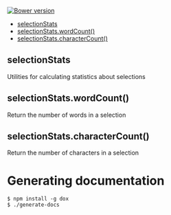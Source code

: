 [![Bower version](http://img.shields.io/bower/v/selection-stats.svg)](https://github.com/jbrudvik/selection-stats)

  - [selectionStats](#selectionstats)
  - [selectionStats.wordCount()](#selectionstatswordcount)
  - [selectionStats.characterCount()](#selectionstatscharactercount)

## selectionStats

  Utilities for calculating statistics about selections

## selectionStats.wordCount()

  Return the number of words in a selection

## selectionStats.characterCount()

  Return the number of characters in a selection

# Generating documentation

    $ npm install -g dox
    $ ./generate-docs
